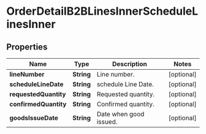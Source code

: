

# OrderDetailB2BLinesInnerScheduleLinesInner


## Properties

| Name | Type | Description | Notes |
|------------ | ------------- | ------------- | -------------|
|**lineNumber** | **String** | Line number. |  [optional] |
|**scheduleLineDate** | **String** | schedule Line Date. |  [optional] |
|**requestedQuantity** | **String** | Requested quantity. |  [optional] |
|**confirmedQuantity** | **String** | Confirmed quantity. |  [optional] |
|**goodsIssueDate** | **String** | Date when good issued. |  [optional] |



